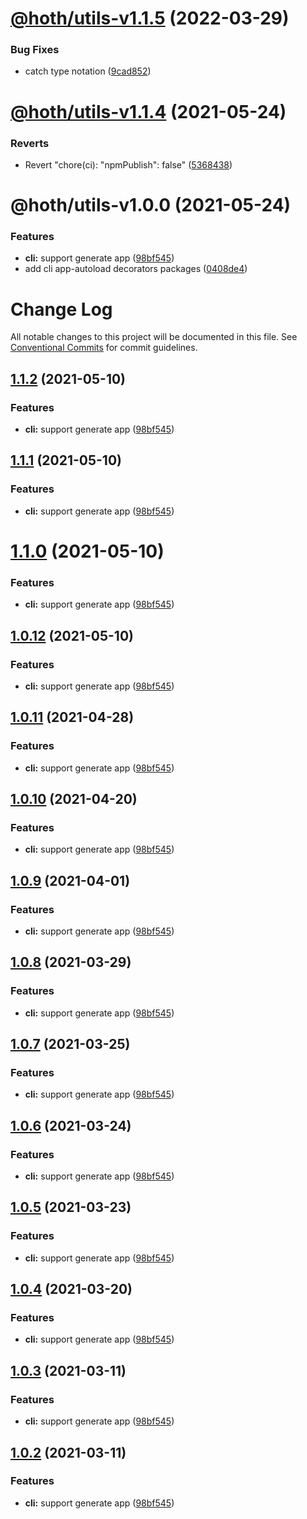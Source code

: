 # [@hoth/utils-v1.1.5](https://github.com/searchfe/hoth/compare/@hoth/utils-v1.1.4...@hoth/utils-v1.1.5) (2022-03-29)


### Bug Fixes

* catch type notation ([9cad852](https://github.com/searchfe/hoth/commit/9cad852c11b6980355ce4c54cc75c95f7e1d8f3c))

# [@hoth/utils-v1.1.4](https://github.com/searchfe/hoth/compare/@hoth/utils-v1.1.3...@hoth/utils-v1.1.4) (2021-05-24)


### Reverts

* Revert "chore(ci): "npmPublish": false" ([5368438](https://github.com/searchfe/hoth/commit/5368438918d0db2c819c32fd0f60e1c01ae7123b))

# @hoth/utils-v1.0.0 (2021-05-24)


### Features

* **cli:** support generate app ([98bf545](https://github.com/cxtom/hoth/commit/98bf545e1261ca987de323a9ea1bb698253cfe19))
* add cli app-autoload decorators packages ([0408de4](https://github.com/cxtom/hoth/commit/0408de4ef2d6e2af47e2fd00c3fca400e6be2619))

# Change Log

All notable changes to this project will be documented in this file.
See [Conventional Commits](https://conventionalcommits.org) for commit guidelines.

## [1.1.2](https://github.com/cxtom/hoth/compare/@hoth/utils@1.0.1...@hoth/utils@1.1.2) (2021-05-10)


### Features

* **cli:** support generate app ([98bf545](https://github.com/cxtom/hoth/commit/98bf545e1261ca987de323a9ea1bb698253cfe19))





## [1.1.1](https://github.com/cxtom/hoth/compare/@hoth/utils@1.0.1...@hoth/utils@1.1.1) (2021-05-10)


### Features

* **cli:** support generate app ([98bf545](https://github.com/cxtom/hoth/commit/98bf545e1261ca987de323a9ea1bb698253cfe19))





# [1.1.0](https://github.com/cxtom/hoth/compare/@hoth/utils@1.0.1...@hoth/utils@1.1.0) (2021-05-10)


### Features

* **cli:** support generate app ([98bf545](https://github.com/cxtom/hoth/commit/98bf545e1261ca987de323a9ea1bb698253cfe19))





## [1.0.12](https://github.com/cxtom/hoth/compare/@hoth/utils@1.0.1...@hoth/utils@1.0.12) (2021-05-10)


### Features

* **cli:** support generate app ([98bf545](https://github.com/cxtom/hoth/commit/98bf545e1261ca987de323a9ea1bb698253cfe19))





## [1.0.11](https://github.com/cxtom/hoth/compare/@hoth/utils@1.0.1...@hoth/utils@1.0.11) (2021-04-28)


### Features

* **cli:** support generate app ([98bf545](https://github.com/cxtom/hoth/commit/98bf545e1261ca987de323a9ea1bb698253cfe19))





## [1.0.10](https://github.com/cxtom/hoth/compare/@hoth/utils@1.0.1...@hoth/utils@1.0.10) (2021-04-20)


### Features

* **cli:** support generate app ([98bf545](https://github.com/cxtom/hoth/commit/98bf545e1261ca987de323a9ea1bb698253cfe19))





## [1.0.9](https://github.com/cxtom/hoth/compare/@hoth/utils@1.0.1...@hoth/utils@1.0.9) (2021-04-01)


### Features

* **cli:** support generate app ([98bf545](https://github.com/cxtom/hoth/commit/98bf545e1261ca987de323a9ea1bb698253cfe19))





## [1.0.8](https://github.com/cxtom/hoth/compare/@hoth/utils@1.0.1...@hoth/utils@1.0.8) (2021-03-29)


### Features

* **cli:** support generate app ([98bf545](https://github.com/cxtom/hoth/commit/98bf545e1261ca987de323a9ea1bb698253cfe19))





## [1.0.7](https://github.com/cxtom/hoth/compare/@hoth/utils@1.0.1...@hoth/utils@1.0.7) (2021-03-25)


### Features

* **cli:** support generate app ([98bf545](https://github.com/cxtom/hoth/commit/98bf545e1261ca987de323a9ea1bb698253cfe19))





## [1.0.6](https://github.com/cxtom/hoth/compare/@hoth/utils@1.0.1...@hoth/utils@1.0.6) (2021-03-24)


### Features

* **cli:** support generate app ([98bf545](https://github.com/cxtom/hoth/commit/98bf545e1261ca987de323a9ea1bb698253cfe19))





## [1.0.5](https://github.com/cxtom/hoth/compare/@hoth/utils@1.0.1...@hoth/utils@1.0.5) (2021-03-23)


### Features

* **cli:** support generate app ([98bf545](https://github.com/cxtom/hoth/commit/98bf545e1261ca987de323a9ea1bb698253cfe19))





## [1.0.4](https://github.com/cxtom/hoth/compare/@hoth/utils@1.0.1...@hoth/utils@1.0.4) (2021-03-20)


### Features

* **cli:** support generate app ([98bf545](https://github.com/cxtom/hoth/commit/98bf545e1261ca987de323a9ea1bb698253cfe19))





## [1.0.3](https://github.com/cxtom/hoth/compare/@hoth/utils@1.0.1...@hoth/utils@1.0.3) (2021-03-11)


### Features

* **cli:** support generate app ([98bf545](https://github.com/cxtom/hoth/commit/98bf545e1261ca987de323a9ea1bb698253cfe19))





## [1.0.2](https://github.com/cxtom/hoth/compare/@hoth/utils@1.0.1...@hoth/utils@1.0.2) (2021-03-11)


### Features

* **cli:** support generate app ([98bf545](https://github.com/cxtom/hoth/commit/98bf545e1261ca987de323a9ea1bb698253cfe19))
